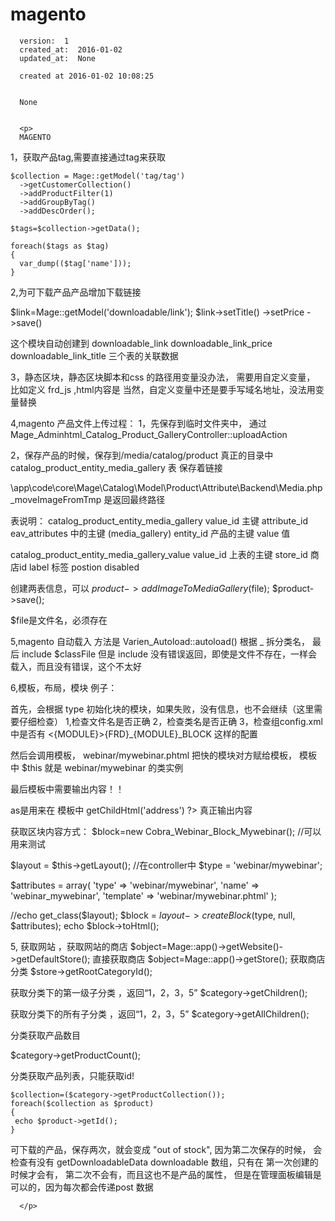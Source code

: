 
  # magento

      version:  1
      created_at:  2016-01-02
      updated_at:  None

      created at 2016-01-02 10:08:25 


      None


      <p>
      MAGENTO
1，获取产品tag,需要直接通过tag来获取

    $collection = Mage::getModel('tag/tag')
      ->getCustomerCollection()
      ->addProductFilter(1)
      ->addGroupByTag()
      ->addDescOrder();

    $tags=$collection->getData();

    foreach($tags as $tag)
    {
      var_dump(($tag['name']));
    }


2,为可下载产品产品增加下载链接

$link=Mage::getModel('downloadable/link');
$link->setTitle()
->setPrice
->save()

这个模块自动创建到
downloadable_link
downloadable_link_price
downloadable_link_title
三个表的关联数据

3，静态区块，静态区块脚本和css 的路径用变量没办法，
需要用自定义变量，
比如定义 frd_js ,html内容是  <script src="xxxx"></script>
当然，自定义变量中还是要手写域名地址，没法用变量替换


4,magento 产品文件上传过程：
1，先保存到临时文件夹中，
通过Mage_Adminhtml_Catalog_Product_GalleryController::uploadAction

2，保存产品的时候，保存到/media/catalog/product 真正的目录中
catalog_product_entity_media_gallery 表 保存着链接


\app\code\core\Mage\Catalog\Model\Product\Attribute\Backend\Media.php
_moveImageFromTmp 是返回最终路径

表说明：
catalog_product_entity_media_gallery
value_id 主键
attribute_id eav_attributes 中的主键 (media_gallery)
entity_id  产品的主键
value 值


catalog_product_entity_media_gallery_value
value_id 上表的主键
store_id 商店id
label  标签
postion
disabled


创建两表信息，可以
$product->addImageToMediaGallery($file);
$product->save();

$file是文件名，必须存在



5,magento 自动载入
方法是 Varien_Autoload::autoload()
  根据  _ 拆分类名，
  最后 include $classFile
  但是 include 没有错误返回，即使是文件不存在，一样会载入，而且没有错误，这个不太好


6,模板，布局，模块
例子：
<block type="webinar/mywebinar" name="webinar_mywebinar" as="address" template="webinar/mywebinar.phtml"/>

首先，会根据 type 初始化块的模块，如果失败，没有信息，也不会继续（这里需要仔细检查）
1,检查文件名是否正确
2，检查类名是否正确
3，检查组config.xml中是否有 <blocks><{MODULE}><class>{FRD}_{MODULE}_BLOCK</class></blocks> 这样的配置

然后会调用模板， webinar/mywebinar.phtml
把快的模块对方赋给模板， 模板中 $this 就是 webinar/mywebinar 的类实例

最后模板中需要输出内容！！

as是用来在 模板中 <?php echo $this->getChildHtml('address') ?> 真正输出内容





获取区块内容方式：
$block=new Cobra_Webinar_Block_Mywebinar(); //可以用来测试

$layout =  $this->getLayout(); //在controller中
$type = 'webinar/mywebinar';

$attributes = array(
    'type'     =>  'webinar/mywebinar',
    'name'     =>  'webinar_mywebinar',
    'template' =>  'webinar/mywebinar.phtml'
    );

//echo get_class($layout);
$block = $layout->createBlock($type, null, $attributes);
echo $block->toHtml();



5, 获取网站 ，获取网站的商店 
$object=Mage::app()->getWebsite()->getDefaultStore();
直接获取商店
$object=Mage::app()->getStore();
获取商店分类
$store->getRootCategoryId();

获取分类下的第一级子分类  ，返回“1，2，3，5” 
$category->getChildren(); 

获取分类下的所有子分类  ，返回“1，2，3，5” 
$category->getAllChildren(); 

分类获取产品数目

$category->getProductCount();

分类获取产品列表，只能获取id!

    $collection=($category->getProductCollection());
    foreach($collection as $product)
    {
     echo $product->getId(); 
    }



可下载的产品，保存两次，就会变成 "out of stock",
因为第二次保存的时候， 会检查有没有  getDownloadableData
downloadable 数组，只有在 第一次创建的时候才会有，
第二次不会有，而且这也不是产品的属性，
但是在管理面板编辑是可以的，因为每次都会传递post 数据


      </p>

  